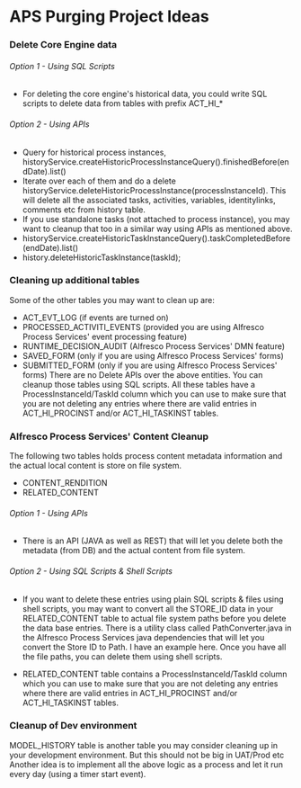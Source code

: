 # APS Purging Project Ideas

### Delete Core Engine data

###### Option 1 - Using SQL Scripts
* For deleting the core engine's historical data, you could write SQL scripts to delete data from tables with prefix ACT_HI_*

###### Option 2 - Using APIs
* Query for historical process instances, historyService.createHistoricProcessInstanceQuery().finishedBefore(endDate).list()
* Iterate over each of them and do a delete historyService.deleteHistoricProcessInstance(processInstanceId). This will delete all the associated tasks, activities, variables, identitylinks, comments etc from history table.
* If you use standalone tasks (not attached to process instance), you may want to cleanup that too in a similar way using APIs as mentioned above.
* historyService.createHistoricTaskInstanceQuery().taskCompletedBefore(endDate).list()
* history.deleteHistoricTaskInstance(taskId);

### Cleaning up additional tables

Some of the other tables you may want to clean up are:
* ACT_EVT_LOG (if events are turned on)
* PROCESSED_ACTIVITI_EVENTS (provided you are using Alfresco Process Services' event processing feature)
* RUNTIME_DECISION_AUDIT (Alfresco Process Services' DMN feature)
* SAVED_FORM (only if you are using Alfresco Process Services' forms)
* SUBMITTED_FORM (only if you are using Alfresco Process Services' forms)
There are no Delete APIs over the above entities. You can cleanup those tables using SQL scripts. All these tables have a ProcessInstanceId/TaskId column which you can use to make sure that you are not deleting any entries where there are valid entries in ACT_HI_PROCINST and/or ACT_HI_TASKINST tables.

### Alfresco Process Services' Content Cleanup
The following two tables holds process content metadata information and the actual local content is store on file system.
* CONTENT_RENDITION
* RELATED_CONTENT

###### Option 1 - Using APIs
* There is an API (JAVA as well as REST) that will let you delete both the metadata (from DB) and the actual content from file system.

###### Option 2 - Using SQL Scripts & Shell Scripts
* If you want to delete these entries using plain SQL scripts & files using shell scripts, you may want to convert all the STORE_ID data in your RELATED_CONTENT table to actual file system paths before you delete the data base entries. There is a utility class called PathConverter.java in the Alfresco Process Services java dependencies that will let you convert the Store ID to Path. I have an example here. Once you have all the file paths, you can delete them using shell scripts.

* RELATED_CONTENT table contains a ProcessInstanceId/TaskId column which you can use to make sure that you are not deleting any entries where there are valid entries in ACT_HI_PROCINST and/or ACT_HI_TASKINST tables.

### Cleanup of Dev environment
MODEL_HISTORY table is another table you may consider cleaning up in your development environment. But this should not be big in UAT/Prod etc
Another idea is to implement all the above logic as a process and let it run every day (using a timer start event). 
